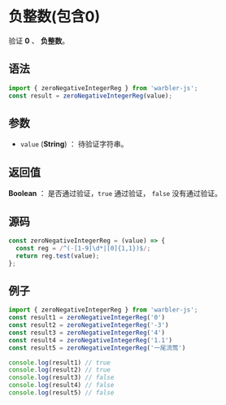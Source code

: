 

# 负整数(包含0)

验证 **0** 、 **负整数**。

## 语法

```js
import { zeroNegativeIntegerReg } from 'warbler-js';
const result = zeroNegativeIntegerReg(value);
```

## 参数

- `value` (**String**) ： 待验证字符串。

## 返回值

**Boolean** ： 是否通过验证，`true` 通过验证， `false` 没有通过验证。

## 源码

```js
const zeroNegativeIntegerReg = (value) => {
  const reg = /^(-[1-9]\d*|[0]{1,1})$/;
  return reg.test(value);
};
```

## 例子

```js
import { zeroNegativeIntegerReg } from 'warbler-js';
const result1 = zeroNegativeIntegerReg('0')
const result2 = zeroNegativeIntegerReg('-3')
const result3 = zeroNegativeIntegerReg('4')
const result4 = zeroNegativeIntegerReg('1.1')
const result5 = zeroNegativeIntegerReg('一尾流莺')

console.log(result1) // true
console.log(result2) // true
console.log(result3) // false
console.log(result4) // false
console.log(result5) // false
```

